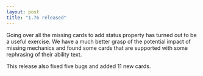 ```yaml
---
layout: post
title: "1.76 released"
---
```


Going over all the missing cards to add status property has turned out to be a
useful exercise. We have a much better grasp of the potential impact of missing
mechanics and found some cards that are supported with some rephrasing of
their ability text. 

This release also fixed five bugs and added 11 new cards. 
